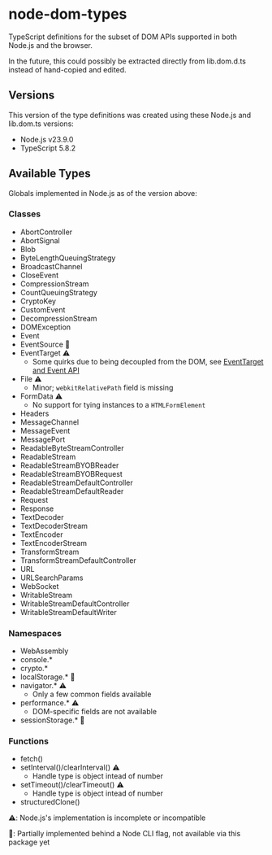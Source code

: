 # node-dom-types

TypeScript definitions for the subset of DOM APIs supported in both Node.js and the browser.

In the future, this could possibly be extracted directly from lib.dom.d.ts instead of hand-copied and edited.

## Versions

This version of the type definitions was created using these Node.js and lib.dom.ts versions:

- Node.js v23.9.0
- TypeScript 5.8.2

## Available Types

Globals implemented in Node.js as of the version above:

### Classes

- AbortController
- AbortSignal
- Blob
- ByteLengthQueuingStrategy
- BroadcastChannel
- CloseEvent
- CompressionStream
- CountQueuingStrategy
- CryptoKey
- CustomEvent
- DecompressionStream
- DOMException
- Event
- EventSource 🦄
- EventTarget ⚠️
  - Some quirks due to being decoupled from the DOM, see [EventTarget and Event API](https://nodejs.org/docs/latest/api/events.html#eventtarget-and-event-api)
- File ⚠️
  - Minor; `webkitRelativePath` field is missing
- FormData ⚠️
  - No support for tying instances to a `HTMLFormElement`
- Headers
- MessageChannel
- MessageEvent
- MessagePort
- ReadableByteStreamController
- ReadableStream
- ReadableStreamBYOBReader
- ReadableStreamBYOBRequest
- ReadableStreamDefaultController
- ReadableStreamDefaultReader
- Request
- Response
- TextDecoder
- TextDecoderStream
- TextEncoder
- TextEncoderStream
- TransformStream
- TransformStreamDefaultController
- URL
- URLSearchParams
- WebSocket
- WritableStream
- WritableStreamDefaultController
- WritableStreamDefaultWriter

### Namespaces

- WebAssembly
- console.*
- crypto.*
- localStorage.* 🦄
- navigator.* ⚠️
  - Only a few common fields available
- performance.* ⚠️
  - DOM-specific fields are not available
- sessionStorage.* 🦄

### Functions

- fetch()
- setInterval()/clearInterval() ⚠️
  - Handle type is object intead of number
- setTimeout()/clearTimeout() ⚠️
  - Handle type is object intead of number
- structuredClone()

⚠️: Node.js's implementation is incomplete or incompatible

🦄: Partially implemented behind a Node CLI flag, not available via this package yet
